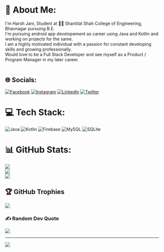 # 💫 About Me:
 I'm Harsh Jani, Student at 👨‍💻 Shantilal Shah College of Engineering, Bhavnagar pursuing B.E.  <br> I'm pursuing android app developement as career using Java and Kotlin and working on projects for the same. <br> I am a highly motivated individual with a passion for constant developing skills and growing professionally. <br> Would love to be a Full Stack Developer and see myself as a Product / Program Manager in my later career.  <br><br>


## 🌐 Socials:
[![Facebook](https://img.shields.io/badge/Facebook-%231877F2.svg?logo=Facebook&logoColor=white)](https://facebook.com/HarshJani) [![Instagram](https://img.shields.io/badge/Instagram-%23E4405F.svg?logo=Instagram&logoColor=white)](https://instagram.com/harsh_jani02) [![LinkedIn](https://img.shields.io/badge/LinkedIn-%230077B5.svg?logo=linkedin&logoColor=white)](https://linkedin.com/in/https://www.linkedin.com/in/harsh-jani-1b35851b5/) [![Twitter](https://img.shields.io/badge/Twitter-%231DA1F2.svg?logo=Twitter&logoColor=white)](https://twitter.com/@HarshJani02) 

# 💻 Tech Stack:
![Java](https://img.shields.io/badge/java-%23ED8B00.svg?style=flat&logo=java&logoColor=white) ![Kotlin](https://img.shields.io/badge/kotlin-%230095D5.svg?style=flat&logo=kotlin&logoColor=white) ![Firebase](https://img.shields.io/badge/firebase-%23039BE5.svg?style=flat&logo=firebase) ![MySQL](https://img.shields.io/badge/mysql-%2300f.svg?style=flat&logo=mysql&logoColor=white) ![SQLite](https://img.shields.io/badge/sqlite-%2307405e.svg?style=flat&logo=sqlite&logoColor=white)
# 📊 GitHub Stats:
![](https://github-readme-stats.vercel.app/api?username=harsh6373&theme=dark&hide_border=false&include_all_commits=true&count_private=true)<br/>
![](https://github-readme-streak-stats.herokuapp.com/?user=harsh6373&theme=dark&hide_border=false)<br/>
![](https://github-readme-stats.vercel.app/api/top-langs/?username=harsh6373&theme=dark&hide_border=false&include_all_commits=true&count_private=true&layout=compact)

## 🏆 GitHub Trophies
![](https://github-profile-trophy.vercel.app/?username=harsh6373&theme=radical&no-frame=false&no-bg=false&margin-w=4)

### ✍️ Random Dev Quote
![](https://quotes-github-readme.vercel.app/api?type=vetical&theme=radical)

---
[![](https://visitcount.itsvg.in/api?id=harsh6373&icon=0&color=3)](https://visitcount.itsvg.in)

<!-- Proudly created with GPRM ( https://gprm.itsvg.in ) -->
